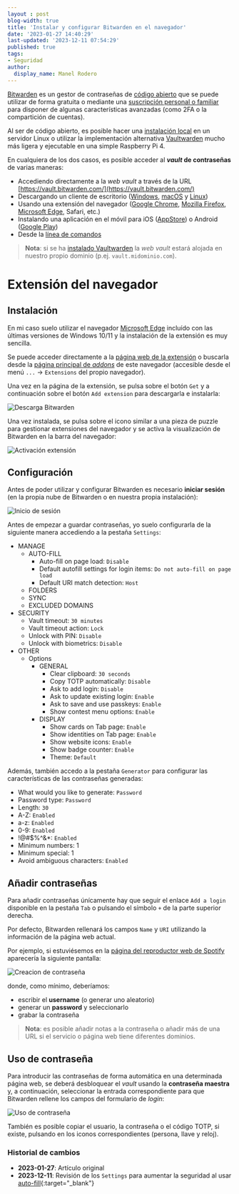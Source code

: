 ```yaml
---
layout : post
blog-width: true
title: 'Instalar y configurar Bitwarden en el navegador'
date: '2023-01-27 14:40:29'
last-updated: '2023-12-11 07:54:29'
published: true
tags:
- Seguridad
author:
  display_name: Manel Rodero
---
```


[Bitwarden](https://bitwarden.com/) es un gestor de contraseñas de [código abierto](https://github.com/bitwarden) que se puede utilizar de forma gratuita o mediante una [suscripción personal o familiar](https://bitwarden.com/pricing/) para disponer de algunas características avanzadas (como 2FA o la compartición de cuentas).

Al ser de código abierto, es posible hacer una [instalación local](https://bitwarden.com/help/install-on-premise-linux/) en un servidor Linux o utilizar la implementación alternativa [Vaultwarden](https://github.com/dani-garcia/vaultwarden) mucho más ligera y ejecutable en una simple Raspberry Pi 4.

En cualquiera de los dos casos, es posible acceder al **_vault_ de contraseñas** de varias maneras:

* Accediendo directamente a la _web vault_ a través de la URL [https://vault.bitwarden.com/](https://vault.bitwarden.com/)
* Descargando un cliente de escritorio ([Windows](https://vault.bitwarden.com/download/?app=desktop&platform=windows), [macOS](https://itunes.apple.com/app/bitwarden/id1352778147) y [Linux](https://vault.bitwarden.com/download/?app=desktop&platform=linux))
* Usando una extensión del navegador ([Google Chrome](https://chrome.google.com/webstore/detail/bitwarden-free-password-m/nngceckbapebfimnlniiiahkandclblb), [Mozilla Firefox](https://addons.mozilla.org/firefox/addon/bitwarden-password-manager/), [Microsoft Edge](https://microsoftedge.microsoft.com/addons/detail/jbkfoedolllekgbhcbcoahefnbanhhlh), Safari, etc.) 
* Instalando una aplicación en el móvil para iOS ([AppStore](https://itunes.apple.com/app/bitwarden-free-password-manager/id1137397744?mt=8)) o Android ([Google Play](https://play.google.com/store/apps/details?id=com.x8bit.bitwarden))
* Desde la [línea de comandos](https://bitwarden.com/help/article/cli/)

> **Nota**: si se ha [instalado Vaultwarden](instalacion-de-vaultwarden-en-docker) la _web vault_ estará alojada en nuestro propio dominio (p.ej. `vault.midominio.com`).

# Extensión del navegador

## Instalación

En mi caso suelo utilizar el navegador [Microsoft Edge](https://www.microsoft.com/en-us/edge) incluído con las últimas versiones de Windows 10/11 y la instalación de la extensión es muy sencilla.

Se puede acceder directamente a la [página web de la extensión](https://microsoftedge.microsoft.com/addons/detail/jbkfoedolllekgbhcbcoahefnbanhhlh) o buscarla desde la [página principal de _addons_](https://microsoftedge.microsoft.com/addons/Microsoft-Edge-Extensions-Home) de este navegador (accesible desde el menú `...` &rarr; `Extensions` del propio navegador).

Una vez en la página de la extensión, se pulsa sobre el botón `Get` y a continuación sobre el botón `Add extension` para descargarla e instalarla:

![Descarga Bitwarden][1]

Una vez instalada, se pulsa sobre el icono similar a una pieza de puzzle para gestionar extensiones del navegador y se activa la visualización de Bitwarden en la barra del navegador:

![Activación extensión][2]

## Configuración

Antes de poder utilizar y configurar Bitwarden es necesario **iniciar sesión** (en la propia nube de Bitwarden o en nuestra propia instalación):

![Inicio de sesión][3]

Antes de empezar a guardar contraseñas, yo suelo configurarla de la siguiente manera accediendo a la pestaña `Settings`:

* MANAGE
  * AUTO-FILL
    * Auto-fill on page load: `Disable`
    * Default autofill settings for login items: `Do not auto-fill on page load`
    * Default URI match detection: `Host`
  * FOLDERS
  * SYNC
  * EXCLUDED DOMAINS
* SECURITY
  * Vault timeout: `30 minutes`
  * Vault timeout action: `Lock`
  * Unlock with PIN: `Disable`
  * Unlock with biometrics: `Disable`
* OTHER
  * Options
    * GENERAL
      * Clear clipboard: `30 seconds`
      * Copy TOTP automatically: `Disable`
      * Ask to add login: `Disable`
      * Ask to update existing login: `Enable`
      * Ask to save and use passkeys: `Enable`
      * Show contest menu options: `Enable`
    * DISPLAY
      * Show cards on Tab page: `Enable`
      * Show identities on Tab page: `Enable`
      * Show website icons: `Enable`
      * Show badge counter: `Enable`
      * Theme: `Default`

Además, también accedo a la pestaña `Generator` para configurar las características de las contraseñas generadas:

* What would you like to generate: `Password`
* Password type: `Password`
* Length: `30`
* A-Z: `Enabled`
* a-z: `Enabled`
* 0-9: `Enabled`
* !@#$%^&*: `Enabled`
* Minimum numbers: 1
* Minimum special: 1
* Avoid ambiguous characters: `Enabled`

## Añadir contraseñas

Para añadir contraseñas únícamente hay que seguir el enlace `Add a login` disponible en la pestaña `Tab` o pulsando el símbolo `+` de la parte superior derecha.

Por defecto, Bitwarden rellenará los campos `Name` y `URI` utilizando la información de la página web actual.

Por ejemplo, si estuviésemos en la [página del reproductor web de Spotify](https://open.spotify.com/) aparecería la siguiente pantalla:

![Creacion de contraseña][4]

donde, como mínimo, deberíamos:

* escribir el **username** (o generar uno aleatorio)
* generar un **password** y seleccionarlo
* grabar la contraseña

> **Nota**: es posible añadir notas a la contraseña o añadir más de una URL si el servicio o página web tiene diferentes dominios.

## Uso de contraseña

Para introducir las contraseñas de forma automática en una determinada página web, se deberá desbloquear el _vault_ usando la **contraseña maestra** y, a continuación, seleccionar la entrada correspondiente para que Bitwarden rellene los campos del formulario de _login_:

![Uso de contraseña][5]

También es posible copiar el usuario, la contraseña o el código TOTP, si existe, pulsando en los iconos correspondientes (persona, llave y reloj).

### Historial de cambios

* **2023-01-27**: Artículo original
* **2023-12-11**: Revisión de los `Settings` para aumentar la seguridad al usar [auto-fill](https://borncity.com/win/2023/03/10/vulnerabilities-in-bitwarden-password-manager-browser-extension-can-reveal-passwords/){:target="_blank"}

[1]: /assets/img/blog/2023-01-27_image_1.png "Descarga Bitwarden"
[2]: /assets/img/blog/2023-01-27_image_2.png "Activación extensión"
[3]: /assets/img/blog/2023-01-27_image_3.png "Inicio de sesión"
[4]: /assets/img/blog/2023-01-27_image_4.png "Creación de contraseña"
[5]: /assets/img/blog/2023-01-27_image_5.png "Uso de contraseña"
